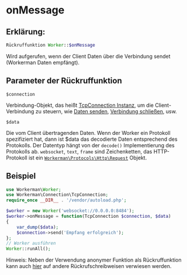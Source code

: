 # onMessage
## Erklärung:
```php
Rückruffunktion Worker::$onMessage
```

Wird aufgerufen, wenn der Client Daten über die Verbindung sendet (Workerman Daten empfängt).

## Parameter der Rückruffunktion

 ``` $connection ```

Verbindung-Objekt, das heißt [TcpConnection Instanz](../tcp-connection.md), um die Client-Verbindung zu steuern, wie [Daten senden](../tcp-connection/send.md), [Verbindung schließen](../tcp-connection/close.md), usw.

 ``` $data ```

Die vom Client übertragenden Daten. Wenn der Worker ein Protokoll spezifiziert hat, dann ist $data das decodierte Daten entsprechend des Protokolls. Der Datentyp hängt von der `decode()` Implementierung des Protokolls ab. `websocket`, `text`, `frame` sind Zeichenketten, das HTTP-Protokoll ist ein [`Workerman\Protocols\Http\Request`](../http/request.md) Objekt.

## Beispiel

```php
use Workerman\Worker;
use Workerman\Connection\TcpConnection;
require_once __DIR__ . '/vendor/autoload.php';

$worker = new Worker('websocket://0.0.0.0:8484');
$worker->onMessage = function(TcpConnection $connection, $data)
{
    var_dump($data);
    $connection->send('Empfang erfolgreich');
};
// Worker ausführen
Worker::runAll();
```

Hinweis: Neben der Verwendung anonymer Funktion als Rückruffunktion kann auch [hier](../faq/callback_methods.md) auf andere Rückrufschreibweisen verwiesen werden.
